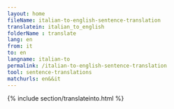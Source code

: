 ```yaml
---
layout: home
fileName: italian-to-english-sentence-translation
translatein: italian_to_english
folderName : translate
lang: en
from: it
to: en
langname: italian-to
permalink: /italian-to-english-sentence-translation
tool: sentence-translations
matchurls: en&&it
---
```

{% include section/translateinto.html %}
